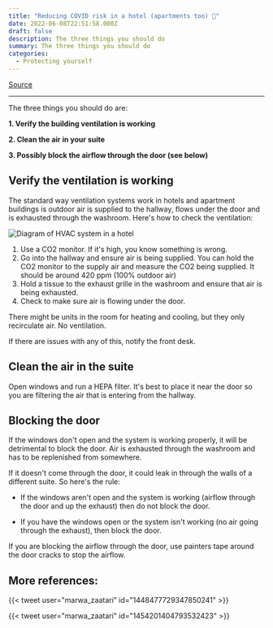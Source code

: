 ```yaml
---
title: "Reducing COVID risk in a hotel (apartments too) 🧵"
date: 2022-06-08T22:51:58.000Z
draft: false
description: The three things you should do
summary: The three things you should do
categories:
  - Protecting yourself 
---
```

[Source](https://twitter.com/joeyfox85/status/1534669593268166657)

---

The three things you should do are:

**1. Verify the building ventilation is working**

**2. Clean the air in your suite**

**3. Possibly block the airflow through the door (see below)**


## Verify the ventilation is working

The standard way ventilation systems work in hotels and apartment buildings is outdoor air is supplied to the hallway, flows under the door and is exhausted through the washroom. Here's how to check the ventilation:

![Diagram of HVAC system in a hotel](/covid-air/hotel-vent.jpg)

1. Use a CO2 monitor. If it's high, you know something is wrong.
2. Go into the hallway and ensure air is being supplied. You can hold the CO2 monitor to the supply air and measure the CO2 being supplied. It should be around 420 ppm (100% outdoor air)
3. Hold a tissue to the exhaust grille in the washroom and ensure that air is being exhausted.
4. Check to make sure air is flowing under the door.

There might be units in the room for heating and cooling, but they only recirculate air. No ventilation.

If there are issues with any of this, notify the front desk.

## Clean the air in the suite

Open windows and run a HEPA filter. It's best to place it near the door so you are filtering the air that is entering from the hallway.

## Blocking the door

If the windows don't open and the system is working properly, it will be detrimental to block the door. Air is exhausted through the washroom and has to be replenished from somewhere. 

If it doesn't come through the door, it could leak in through the walls of a different suite. So here's the rule:
- If the windows aren't open and the system is working (airflow through the door and up the exhaust) then do not block the door.

- If you have the windows open or the system isn't working (no air going through the exhaust), then block the door.

If you are blocking the airflow through the door, use painters tape around the door cracks to stop the airflow. 

## More references:

{{< tweet user="marwa_zaatari" id="1448477729347850241" >}}

{{< tweet user="marwa_zaatari" id="1454201404793532423" >}}